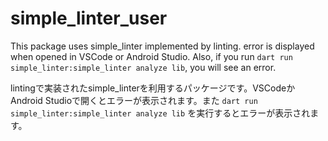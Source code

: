 # simple_linter_user

This package uses simple_linter implemented by linting. error is displayed when opened in VSCode or Android Studio. Also, if you run `dart run simple_linter:simple_linter analyze lib`, you will see an error.

lintingで実装されたsimple_linterを利用するパッケージです。VSCodeかAndroid Studioで開くとエラーが表示されます。また `dart run simple_linter:simple_linter analyze lib` を実行するとエラーが表示されます。